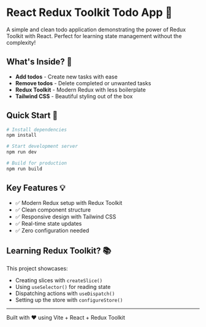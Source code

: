 # React Redux Toolkit Todo App 📝

A simple and clean todo application demonstrating the power of Redux Toolkit with React. Perfect for learning state management without the complexity!

## What's Inside? 🎯

- **Add todos** - Create new tasks with ease
- **Remove todos** - Delete completed or unwanted tasks
- **Redux Toolkit** - Modern Redux with less boilerplate
- **Tailwind CSS** - Beautiful styling out of the box

## Quick Start 🚀

```bash
# Install dependencies
npm install

# Start development server
npm run dev

# Build for production
npm run build
```

## Key Features 💡

- ✅ Modern Redux setup with Redux Toolkit
- ✅ Clean component structure
- ✅ Responsive design with Tailwind CSS
- ✅ Real-time state updates
- ✅ Zero configuration needed

## Learning Redux Toolkit? 📚

This project showcases:
- Creating slices with `createSlice()`
- Using `useSelector()` for reading state
- Dispatching actions with `useDispatch()`
- Setting up the store with `configureStore()`

---
Built with ❤️ using Vite + React + Redux Toolkit